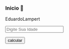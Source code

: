### Inicio 👋

<p>EduardoLampert</p>
<input type="number" placeholder="Digite Sua Idade" />

<button> calcular</button>
